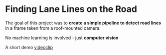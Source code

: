# Finding Lane Lines on the Road

The goal of this project was to **create a simple pipeline to detect road lines** in a frame taken from a roof-mounted camera.

No machine learning is involved - just **computer vision** 

A short demo [videoclip](out/videos/solidWhiteRight.mp4) 

